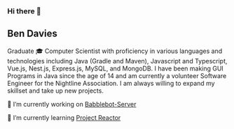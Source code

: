 ### Hi there 👋

## Ben Davies

Graduate 🎓 Computer Scientist with proficiency in various languages and technologies including Java (Gradle and Maven), Javascript and Typescript, Vue.js, Nest.js, Express.js, MySQL, and MongoDB.  I have been making GUI Programs in Java since the age of 14 and am currently a volunteer Software Engineer for the Nightline Association. I am always willing to expand my skillset and take up new projects.

🔭 I’m currently working on [Babblebot-Server](https://github.com/bendavies99/Babblebot-Server)

🌱 I’m currently learning [Project Reactor](https://projectreactor.io/)

<!--
**bendavies99/bendavies99** is a ✨ _special_ ✨ repository because its `README.md` (this file) appears on your GitHub profile.

Here are some ideas to get you started:

- 🔭 I’m currently working on ...
- 🌱 I’m currently learning ...
- 👯 I’m looking to collaborate on ...
- 🤔 I’m looking for help with ...
- 💬 Ask me about ...
- 📫 How to reach me: ...
- 😄 Pronouns: ...
- ⚡ Fun fact: ...
-->
